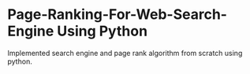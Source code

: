 # Page-Ranking-For-Web-Search-Engine Using Python
Implemented search engine and page rank algorithm from scratch using python.
